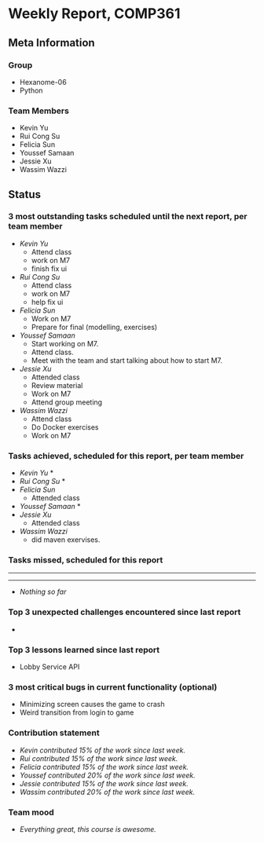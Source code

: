 # Weekly Report, COMP361

## Meta Information

### Group

* Hexanome-06
* Python

### Team Members

* Kevin Yu
* Rui Cong Su
* Felicia Sun
* Youssef Samaan
* Jessie Xu
* Wassim Wazzi

## Status

### 3 most outstanding tasks scheduled until the next report, per team member

* *Kevin Yu*
  * Attend class
  * work on M7
  * finish fix ui
* *Rui Cong Su*
  * Attend class
  * work on M7
  * help fix ui
* *Felicia Sun*
  * Work on M7
  * Prepare for final (modelling, exercises)
* *Youssef Samaan*
  * Start working on M7.
  * Attend class.
  * Meet with the team and start talking about how to start M7.
* *Jessie Xu* 
  * Attended class
  * Review material
  * Work on M7
  * Attend group meeting
* *Wassim Wazzi*
  * Attend class
  * Do Docker exercises
  * Work on M7

### Tasks achieved, scheduled for this report, per team member

* *Kevin Yu*
  * 
* *Rui Cong Su*
  * 
* *Felicia Sun*
  * Attended class
* *Youssef Samaan*
  * 
* *Jessie Xu*
  * Attended class
* *Wassim Wazzi*
  * did maven exervises.

### Tasks missed, scheduled for this report

---

---

* *Nothing so far*

### Top 3 unexpected challenges encountered since last report

* 

### Top 3 lessons learned since last report

* Lobby Service API

### 3 most critical bugs in current functionality (optional)

* Minimizing screen causes the game to crash
* Weird transition from login to game

### Contribution statement

* *Kevin contributed 15% of the work since last week.*
* *Rui contributed 15% of the work since last week.*
* *Felicia contributed 15% of the work since last week.*
* *Youssef contributed 20% of the work since last week.*
* *Jessie contributed 15% of the work since last week.*
* *Wassim contributed 20% of the work since last week.*

### Team mood

* *Everything great, this course is awesome.*
